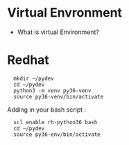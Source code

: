 # Virtual Envronment 
- What is virtual Environment? 


# Redhat 

      mkdir ~/pydev
      cd ~/pydev
      python3 -m venv py36-venv
      source py36-venv/bin/activate

Adding in your bash script : 

      scl enable rh-python36 bash
      cd ~/pydev
      source py36-env/bin/activate
